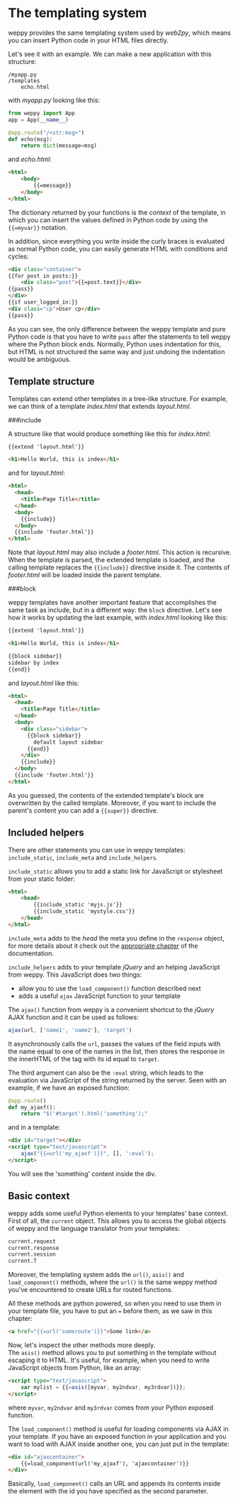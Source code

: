 The templating system
=====================

weppy provides the same templating system used by *web2py*, which means you can
insert Python code in your HTML files directly.   

Let's see it with an example. We can make a new application with this structure:

```
/myapp.py
/templates
    echo.html
```

with *myapp.py* looking like this:

```python
from weppy import App
app = App(__name__)

@app.route("/<str:msg>")
def echo(msg):
    return dict(message=msg)
```

and *echo.html*:

```html
<html>
    <body>
        {{=message}}
    </body>
</html>
```

The dictionary returned by your functions is the *context* of the template,
in which you can insert the values defined in Python code by using the `{{=myvar}}` notation.

In addition, since everything you write inside the curly braces is evaluated
as normal Python code, you can easily generate HTML with conditions and cycles:

```html
<div class="container">
{{for post in posts:}}
    <div class="post">{{=post.text}}</div>
{{pass}}
</div>
{{if user_logged_in:}}
<div class="cp">User cp</div>
{{pass}}
```

As you can see, the only difference between the weppy template and pure Python
code is that you have to write `pass` after the statements to tell weppy where 
the Python block ends. Normally, Python uses indentation for this, but HTML is
not structured the same way and just undoing the indentation would be ambiguous.

Template structure
-------------------

Templates can extend other templates in a tree-like structure. For example, 
we can think of a template *index.html* that extends *layout.html*.

###include

A structure like that would produce something like this for *index.html*:

```html
{{extend 'layout.html'}}

<h1>Hello World, this is index</h1>
```

and for *layout.html*:

```html
<html>
  <head>
    <title>Page Title</title>
  </head>
  <body>
    {{include}}
  </body>
  {{include 'footer.html'}}
</html>
```

Note that *layout.html* may also include a *footer.html*. This action is
recursive. When the template is parsed, the extended template is loaded,
and the calling template replaces the `{{include}}` directive inside it.
The contents of *footer.html* will be loaded inside the parent template.

###block

weppy templates have another important feature that accomplishes the same task
as include, but in a different way: the `block` directive. Let's see how it
works by updating the last example, with *index.html* looking like this:

```html
{{extend 'layout.html'}}

<h1>Hello World, this is index</h1>

{{block sidebar}}
sidebar by index
{{end}}
```

and *layout.html* like this:

```html
<html>
  <head>
    <title>Page Title</title>
  </head>
  <body>
    <div class="sidebar">
      {{block sidebar}}
        default layout sidebar
      {{end}}
    </div>
    {{include}}
  </body>
  {{include 'footer.html'}}
</html>
```

As you guessed, the contents of the extended template's block are
overwritten by the called template. Moreover, if you want to include the
parent's content you can add a `{{super}}` directive.

Included helpers
----------------
There are other statements you can use in weppy templates: `include_static`, 
`include_meta` and `include_helpers`.

`include_static` allows you to add a static link for JavaScript or stylesheet
from your static folder:

```html
<html>
    <head>
        {{include_static 'myjs.js'}}
        {{include_static 'mystyle.css'}}
    </head>
</html>
```

`include_meta` adds to the *head* the meta you define in the `response` object,
for more details about it check out the [appropriate chapter](#) of the
documentation.

`include_helpers` adds to your template *jQuery* and an helping JavaScript from 
weppy. This JavaScript does two things:

* allow you to use the `load_component()` function described next
* adds a useful `ajax` JavaScript function to your template

The `ajax()` function from weppy is a convenient shortcut to the *jQuery* AJAX 
function and it can be used as follows:

```javascript
ajax(url, ['name1', 'name2'], 'target')
```

It asynchronously calls the `url`, passes the values of the field inputs with
the name equal to one of the names in the list, then stores the response in the
innerHTML of the tag with its id equal to `target`.

The third argument can also be the `:eval` string, which leads to the evaluation
via JavaScript of the string returned by the server. Seen with an example,
if we have an exposed function:

```python
@app.route()
def my_ajaxf():
    return "$('#target').html('something');"
```

and in a template:

```html
<div id="target"></div>
<script type="text/javascript">
    ajax("{{=url('my_ajaxf')}}", [], ':eval');
</script>
```

You will see the 'something' content inside the div.

Basic context
-------------

weppy adds some useful Python elements to your templates' base context.
First of all, the `current` object. This allows you to access the global objects
of weppy and the language translator from your templates:

```python
current.request
current.response
current.session
current.T
```

Moreover, the templating system adds the `url()`, `asis()` and `load_component()`
methods, where the `url()` is the same weppy method you've encountered to create
URLs for routed functions.

All these methods are python powered, so when you need to use them in your template file, you have to put an `=` before them, as we saw in this chapter:

```html
<a href="{{=url('someroute')}}">Some link</a>
```

Now, let's inspect the other methods more deeply.   
The `asis()` method allows you to put something in the template without escaping it to HTML. It's useful, for example, when you need to write JavaScript objects from Python, like an array:

```html
<script type="text/javascript">
    var mylist = {{=asis([myvar, my2ndvar, my3rdvar])}};
</script>
```

where `myvar`, `my2ndvar` and `my3rdvar` comes from your Python exposed function.

The `load_component()` method is useful for loading components via AJAX in
your template. If you have an exposed function in your application and
you want to load with AJAX inside another one, you can just put in the template:

```html
<div id="ajaxcontainer">
    {{=load_component(url('my_ajaxf'), 'ajaxcontainer')}}
</div>
```

Basically, `load_component()` calls an URL and appends its contents inside the
element with the id you have specified as the second parameter.
